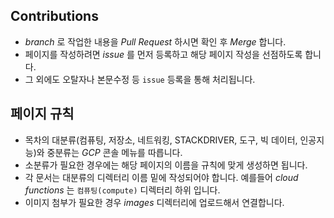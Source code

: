 ## Contributions
  * *branch* 로 작업한 내용을 *Pull Request* 하시면 확인 후 *Merge* 합니다.
  * 페이지를 작성하려면 *issue* 를 먼저 등록하고 해당 페이지 작성을 선점하도록 합니다.
  * 그 외에도 오탈자나 본문수정 등 `issue` 등록을 통해 처리됩니다.

## 페이지 규칙
  * 목차의 대분류(컴퓨팅, 저장소, 네트워킹, STACKDRIVER, 도구, 빅 데이터, 인공지능)와 중분류는 *GCP* 콘솔 메뉴를 따릅니다.
  * 소분류가 필요한 경우에는 해당 페이지의 이름을 규칙에 맞게 생성하면 됩니다.
  * 각 문서는 대분류의 디렉터리 이름 밑에 작성되어야 합니다. 예를들어 *cloud functions* 는 `컴퓨팅(compute)` 디렉터리 하위 입니다.
  * 이미지 첨부가 필요한 경우 *images* 디렉터리에 업로드해서 연결합니다.
